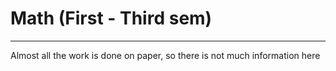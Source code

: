 # Math (First - Third sem)
----
Almost all the work is done on paper, so there is not much information here